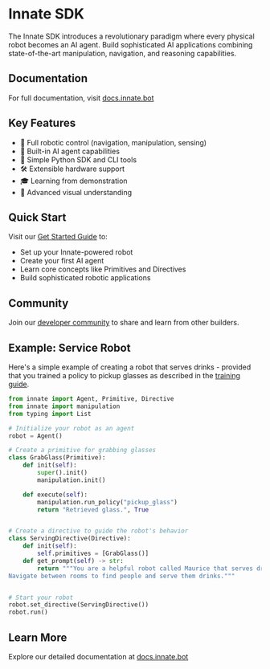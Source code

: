 # Innate SDK

The Innate SDK introduces a revolutionary paradigm where every physical robot becomes an AI agent. Build sophisticated AI applications combining state-of-the-art manipulation, navigation, and reasoning capabilities.

## Documentation

For full documentation, visit [docs.innate.bot](https://docs.innate.bot)

## Key Features

- 🤖 Full robotic control (navigation, manipulation, sensing)
- 🧠 Built-in AI agent capabilities
- 📱 Simple Python SDK and CLI tools
- 🛠 Extensible hardware support
- 🎓 Learning from demonstration
- 👀 Advanced visual understanding

## Quick Start

Visit our [Get Started Guide](https://docs.innate.bot/get-started) to:
- Set up your Innate-powered robot
- Create your first AI agent
- Learn core concepts like Primitives and Directives
- Build sophisticated robotic applications

## Community

Join our [developer community](https://docs.innate.bot/welcome) to share and learn from other builders.

## Example: Service Robot

Here's a simple example of creating a robot that serves drinks - provided that you trained a policy to pickup glasses as described in the [training guide](https://docs.innate.bot/docs.innate.bot/basics/manipulation).

```python
from innate import Agent, Primitive, Directive
from innate import manipulation
from typing import List

# Initialize your robot as an agent
robot = Agent()

# Create a primitive for grabbing glasses
class GrabGlass(Primitive):
    def init(self):
        super().init()
        manipulation.init()

    def execute(self):
        manipulation.run_policy("pickup_glass")
        return "Retrieved glass.", True


# Create a directive to guide the robot's behavior
class ServingDirective(Directive):
    def init(self):
        self.primitives = [GrabGlass()]
    def get_prompt(self) -> str:
        return """You are a helpful robot called Maurice that serves drinks to people.
Navigate between rooms to find people and serve them drinks."""


# Start your robot  
robot.set_directive(ServingDirective())
robot.run()
```

## Learn More

Explore our detailed documentation at [docs.innate.bot](https://docs.innate.bot)
